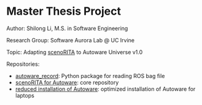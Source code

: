 # Master Thesis Project

Author: Shilong Li, M.S. in Software Engineering

Research Group: Software Aurora Lab @ UC Irvine

Topic: Adapting [scenoRITA](https://github.com/Software-Aurora-Lab/scenoRITA-7.0) to Autoware Universe v1.0

Repositories:
- [autoware_record](https://github.com/lethal233/autoware_record): Python package for reading ROS bag file
- [scenoRITA for Autoware](https://github.com/lethal233/scenoRITA-Autoware): core repository
- [reduced installation of Autoware](https://github.com/lethal233/autoware): optimized installation of Autoware for laptops

